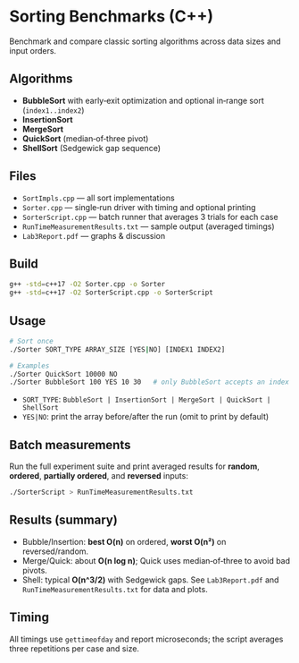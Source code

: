 # Sorting Benchmarks (C++)

Benchmark and compare classic sorting algorithms across data sizes and input orders.

## Algorithms
- **BubbleSort** with early‑exit optimization and optional in‑range sort (`index1..index2`)
- **InsertionSort**
- **MergeSort**
- **QuickSort** (median‑of‑three pivot)
- **ShellSort** (Sedgewick gap sequence)

## Files
- `SortImpls.cpp` — all sort implementations
- `Sorter.cpp` — single‑run driver with timing and optional printing
- `SorterScript.cpp` — batch runner that averages 3 trials for each case
- `RunTimeMeasurementResults.txt` — sample output (averaged timings)
- `Lab3Report.pdf` — graphs & discussion

## Build
```bash
g++ -std=c++17 -O2 Sorter.cpp -o Sorter
g++ -std=c++17 -O2 SorterScript.cpp -o SorterScript
```

## Usage
```bash
# Sort once
./Sorter SORT_TYPE ARRAY_SIZE [YES|NO] [INDEX1 INDEX2]

# Examples
./Sorter QuickSort 10000 NO
./Sorter BubbleSort 100 YES 10 30   # only BubbleSort accepts an index range
```

- `SORT_TYPE`: `BubbleSort | InsertionSort | MergeSort | QuickSort | ShellSort`
- `YES|NO`: print the array before/after the run (omit to print by default)

## Batch measurements
Run the full experiment suite and print averaged results for **random**, **ordered**, **partially ordered**, and **reversed** inputs:
```bash
./SorterScript > RunTimeMeasurementResults.txt
```

## Results (summary)
- Bubble/Insertion: **best O(n)** on ordered, **worst O(n²)** on reversed/random.
- Merge/Quick: about **O(n log n)**; Quick uses median‑of‑three to avoid bad pivots.
- Shell: typical **O(n^3/2)** with Sedgewick gaps.
See `Lab3Report.pdf` and `RunTimeMeasurementResults.txt` for data and plots.

## Timing
All timings use `gettimeofday` and report microseconds; the script averages three repetitions per case and size.
